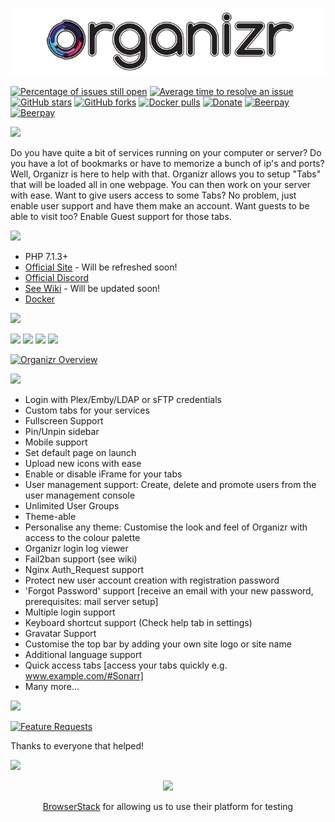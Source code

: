 <p align="center"><img src="https://github.com/causefx/Organizr/raw/v2-develop/plugins/images/organizr/logo-wide.png"></p>

[![Percentage of issues still open](http://isitmaintained.com/badge/open/causefx/Organizr.svg)](http://isitmaintained.com/project/causefx/Organizr "Percentage of issues still open")
[![Average time to resolve an issue](http://isitmaintained.com/badge/resolution/causefx/Organizr.svg)](http://isitmaintained.com/project/causefx/Organizr "Average time to resolve an issue")
[![GitHub stars](https://img.shields.io/github/stars/causefx/Organizr.svg)](https://github.com/causefx/Organizr/stargazers)
[![GitHub forks](https://img.shields.io/github/forks/causefx/Organizr.svg)](https://github.com/causefx/Organizr/network)
[![Docker pulls](https://img.shields.io/docker/pulls/organizrtools/organizr-v2.svg)](https://hub.docker.com/r/organizrtools/organizr-v2)
[![Donate](https://img.shields.io/badge/Donate-PayPal-green.svg)](https://paypal.me/causefx)
[![Beerpay](https://beerpay.io/causefx/Organizr/badge.svg?style=beer-square)](https://beerpay.io/causefx/Organizr)  [![Beerpay](https://beerpay.io/causefx/Organizr/make-wish.svg?style=flat-square)](https://beerpay.io/causefx/Organizr?focus=wish)

<img src="https://user-images.githubusercontent.com/16184466/53614282-a91e9e00-3b96-11e9-9b3e-d249775ecaa1.png">

Do you have quite a bit of services running on your computer or server?  Do you have a lot of bookmarks or have to memorize a bunch of ip's and ports?  Well, Organizr is here to help with that.  Organizr allows you to setup "Tabs" that will be loaded all in one webpage.  You can then work on your server with ease.  Want to give users access to some Tabs?  No problem, just enable user support and have them make an account.  Want guests to be able to visit too?  Enable Guest support for those tabs.

<img src="https://user-images.githubusercontent.com/16184466/53614285-a9b73480-3b96-11e9-835e-9fadd045582b.png">

- PHP 7.1.3+
- [Official Site](https://organizr.app) - Will be refreshed soon!
- [Official Discord](https://organizr.app/chat)
- [See Wiki](https://github.com/causefx/Organizr/wiki) - Will be updated soon!
- [Docker](https://hub.docker.com/r/organizrtools/organizr-v2/)

<img src="https://user-images.githubusercontent.com/16184466/53614284-a9b73480-3b96-11e9-9bea-d7a30b294267.png">

<img src="https://user-images.githubusercontent.com/16184466/53615855-35cc5a80-3b9d-11e9-882b-f09f3eb18173.png" width="23%"></img> <img src="https://user-images.githubusercontent.com/16184466/53615856-35cc5a80-3b9d-11e9-8428-1f2ae05da2c9.png" width="23%"></img> <img src="https://user-images.githubusercontent.com/16184466/53615857-35cc5a80-3b9d-11e9-82bf-91987c529e72.png" width="23%"></img> <img src="https://user-images.githubusercontent.com/16184466/53615858-35cc5a80-3b9d-11e9-8149-01a7fcd9160a.png" width="23%"></img> 

[![Organizr Overview](https://img.youtube.com/vi/LZL4smFB6wU/0.jpg)](https://www.youtube.com/watch?v=LZL4smFB6wU)

<img src="https://user-images.githubusercontent.com/16184466/53614283-a9b73480-3b96-11e9-90ef-6e752e067884.png">

- Login with Plex/Emby/LDAP or sFTP credentials
- Custom tabs for your services
- Fullscreen Support
- Pin/Unpin sidebar
- Mobile support
- Set default page on launch
- Upload new icons with ease
- Enable or disable iFrame for your tabs
- User management support: Create, delete and promote users from the user management console
- Unlimited User Groups
- Theme-able
- Personalise any theme: Customise the look and feel of Organizr with access to the colour palette
- Organizr login log viewer 
- Fail2ban support (see wiki)
- Nginx Auth_Request support
- Protect new user account creation with registration password
- 'Forgot Password' support [receive an email with your new password, prerequisites: mail server setup]
- Multiple login support
- Keyboard shortcut support (Check help tab in settings)
- Gravatar Support
- Customise the top bar by adding your own site logo or site name
- Additional language support
- Quick access tabs [access your tabs quickly e.g. www.example.com/#Sonarr]
- Many more...

<img src="https://user-images.githubusercontent.com/16184466/53614286-a9b73480-3b96-11e9-8495-4944b85b1313.png">

[![Feature Requests](http://feathub.com/causefx/Organizr?format=svg)](http://feathub.com/causefx/Organizr)

Thanks to everyone that helped!  

<img src="https://user-images.githubusercontent.com/16184466/53614287-a9b73480-3b96-11e9-9c8e-e32b4ae20c0d.png">

<p align="center"><a href="https://www.browserstack.com"><img src="https://avatars2.githubusercontent.com/u/1119453?s=200&v=4g"></a></p>
<p align="center"><a href="https://www.browserstack.com">BrowserStack</a> for allowing us to use their platform for testing</p>
